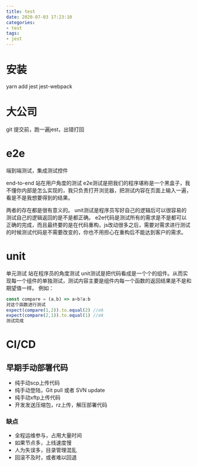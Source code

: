 ```yaml
---
title: test
date: 2020-07-03 17:23:10
categories:
- test
tags:
- jest
---
```


# 安装
yarn add jest jest-webpack

# 大公司
git 提交前，跑一遍jest，出错打回

# e2e
端到端测试，集成测试控件

end-to-end
站在用户角度的测试
e2e测试是把我们的程序堪称是一个黑盒子，我不懂你内部是怎么实现的，我只负责打开浏览器，把测试内容在页面上输入一遍，看是不是我想要得到的结果。

两者的存在都是很有意义的。
unit测试是程序员写好自己的逻辑后可以很容易的测试自己的逻辑返回的是不是都正确。
e2e代码是测试所有的需求是不是都可以正确的完成，而且最终要的是在代码重构，js改动很多之后，需要对需求进行测试的时候测试代码是不需要改变的，你也不用担心在重构后不能达到客户的需求。

# unit
单元测试
站在程序员的角度测试
unit测试是把代码看成是一个个的组件。从而实现每一个组件的单独测试，测试内容主要是组件内每一个函数的返回结果是不是和期望值一样。
例如：
``` js
const compare = (a,b) => a>b?a:b
对这个函数进行测试
expect(compare(1,2)).to.equal(2) //ok
expect(compare(2,1)).to.equal(1) //ok
测试完成
```

# CI/CD
## 早期手动部署代码
- 纯手动scp上传代码
- 纯手动登陆，Git pull 或者 SVN update
- 纯手动xftp上传代码
- 开发发送压缩包，rz上传，解压部署代码

### 缺点
- 全程运维参与，占用大量时间
- 如果节点多，上线速度慢
- 人为失误多，目录管理混乱
- 回滚不及时，或者难以回退